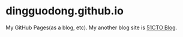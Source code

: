 # dingguodong.github.io
My GitHub Pages(as a blog, etc).
My another blog site is [51CTO Blog](http://dgd2010.blog.51cto.com/).
